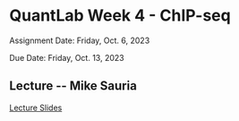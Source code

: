 # QuantLab Week 4 - ChIP-seq

Assignment Date: Friday, Oct. 6, 2023

Due Date: Friday, Oct. 13, 2023

## Lecture -- Mike Sauria

<a href="https://docs.google.com/presentation/d/11MmpLL4GT3R4DR5yLdiDOyIxb547gbIhEsdN2YfKW3A/edit#slide=id.p">Lecture Slides</a>

<!--

## Homework Assignment

 Complete the homework assignment in your `week4` submission directory in your `qbb2023-answers`.

 [Homework Assignment](../assignments/lab/ChIP-seq/assignment/index.html)
 -->
